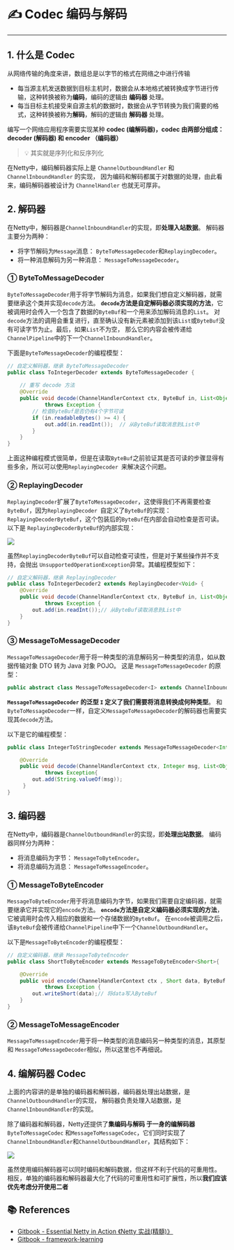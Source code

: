 # ✍ Codec 编码与解码

---

## 1. 什么是 Codec

从网络传输的角度来讲，数组总是以字节的格式在网络之中进行传输

- 每当源主机发送数据到目标主机时，数据会从本地格式被转换成字节进行传输，这种转换被称为**编码**，编码的逻辑由 **编码器** 处理。 
- 每当目标主机接受来自源主机的数据时，数据会从字节转换为我们需要的格式，这种转换被称为**解码**，解码的逻辑由 **解码器** 处理。

编写一个网络应用程序需要实现某种 **codec (编解码器)，codec 由两部分组成：decoder (解码器) 和 encoder （编码器）**

> 💡 其实就是序列化和反序列化

在Netty中，编码解码器实际上是 `ChannelOutboundHandler` 和 `ChannelInboundHandler` 的实现， 因为编码和解码都属于对数据的处理，由此看来，编码解码器被设计为 `ChannelHandler` 也就无可厚非。

## 2. 解码器

在Netty中，解码器是`ChannelInboundHandler`的实现，即**处理入站数据**。 解码器主要分为两种：

- 将字节解码为`Message`消息： `ByteToMessageDecoder`和`ReplayingDecoder`。
- 将一种消息解码为另一种消息： `MessageToMessageDecoder`。

### ① ByteToMessageDecoder

`ByteToMessageDecoder`用于将字节解码为消息，如果我们想自定义解码器，就需要继承这个类并实现`decode`方法。 **`decode`方法是自定解码器必须实现的方法**，它被调用时会传入一个包含了数据的`ByteBuf`和一个用来添加解码消息的`List`。 对`decode`方法的调用会重复进行，直至确认没有新元素被添加到该`List`或`ByteBuf`没有可读字节为止。最后，如果`List`不为空， 那么它的内容会被传递给`ChannelPipeline`中的下一个`ChannelInboundHandler`。

下面是`ByteToMessageDecoder`的编程模型：

```java
// 自定义解码器，继承 ByteToMessageDecoder
public class ToIntegerDecoder extends ByteToMessageDecoder {  
	
    // 重写 decode 方法
    @Override
    public void decode(ChannelHandlerContext ctx, ByteBuf in, List<Object> out)
            throws Exception {
        // 检查ByteBuf是否仍有4个字节可读
        if (in.readableBytes() >= 4) {  
            out.add(in.readInt());  // 从ByteBuf读取消息到List中
        }
    }
}
```

上面这种编程模式很简单，但是在读取`ByteBuf`之前验证其是否可读的步骤显得有些多余，所以可以使用`ReplayingDecoder `来解决这个问题。

### ② ReplayingDecoder

`ReplayingDecoder`扩展了`ByteToMessageDecoder`，这使得我们不再需要检查`ByteBuf`，因为`ReplayingDecoder `自定义了`ByteBuf`的实现：`ReplayingDecoderByteBuf`，这个包装后的`ByteBuf`在内部会自动检查是否可读。以下是 `ReplayingDecoderByteBuf`的内部实现：

![](https://gitee.com/veal98/images/raw/master/img/20201214112401.png)

虽然`ReplayingDecoderByteBuf`可以自动检查可读性，但是对于某些操作并不支持，会抛出 `UnsupportedOperationException`异常。其编程模型如下：

```java
// 自定义解码器，继承 ReplayingDecoder
public class ToIntegerDecoder2 extends ReplayingDecoder<Void> {
    @Override
    public void decode(ChannelHandlerContext ctx, ByteBuf in, List<Object> out)
            throws Exception {
        out.add(in.readInt());// 从ByteBuf读取消息到List中
    }
}
```

### ③ MessageToMessageDecoder

`MessageToMessageDecoder`用于将一种类型的消息解码另一种类型的消息，如从数据传输对象 DTO 转为 Java 对象 POJO。 这是 `MessageToMessageDecoder` 的原型：

```java
public abstract class MessageToMessageDecoder<I> extends ChannelInboundHandlerAdapter
```

**`MessageToMessageDecoder` 的泛型 `I` 定义了我们需要将消息转换成何种类型**。 和`ByteToMessageDecoder`一样，自定义`MessageToMessageDecoder`的解码器也需要实现其`decode`方法。

以下是它的编程模型：

```java
public class IntegerToStringDecoder extends MessageToMessageDecoder<Integer> {

    @Override
    public void decode(ChannelHandlerContext ctx, Integer msg, List<Object> out)
            throws Exception{
        out.add(String.valueOf(msg));
     }
}
```

## 3. 编码器

在Netty中，编码器是`ChannelOutboundHandler`的实现，即**处理出站数据**。 编码器同样分为两种：

- 将消息编码为字节： `MessageToByteEncoder`。
- 将消息编码为消息： `MessageToMessageEncoder`。

### ① MessageToByteEncoder

`MessageToByteEncoder`用于将消息编码为字节，如果我们需要自定编码器，就需要继承它并实现它的`encode`方法。 **`encode`方法是自定义编码器必须实现的方法**，它被调用时会传入相应的数据和一个存储数据的`ByteBuf`。 在`encode`被调用之后，该`ByteBuf`会被传递给`ChannelPipeline`中下一个`ChannelOutboundHandler`。

以下是`MessageToByteEncoder`的编程模型：

```java
// 自定义编码器，继承 MessageToByteEncoder
public class ShortToByteEncoder extends MessageToByteEncoder<Short>{  

    @Override
    public void encode(ChannelHandlerContext ctx , Short data, ByteBuf out)
            throws Exception {
        out.writeShort(data);// 将data写入ByteBuf   
    }
}
```

### ② MessageToMessageEncoder

`MessageToMessageEncoder`用于将一种类型的消息编码另一种类型的消息，其原型和 `MessageToMessageDecoder`相似，所以这里也不再细说。

## 4. 编解码器 Codec

上面的内容讲的是单独的编码器和解码器，编码器处理出站数据，是`ChannelOutboundHandler`的实现， 解码器负责处理入站数据，是`ChannelInboundHandler`的实现。

除了编码器和解码器，Netty还提供了**集编码与解码 于一身的编解码器** `ByteToMessageCodec` 和`MessageToMessageCodec`，它们同时实现了`ChannelInboundHandler`和`ChannelOutboundHandler`，其结构如下：

![](https://gitee.com/veal98/images/raw/master/img/20201214113007.png)

虽然使用编码解码器可以同时编码和解码数据，但这样不利于代码的可重用性。 相反，单独的编码器和解码器最大化了代码的可重用性和可扩展性，所以**我们应该优先考虑分开使用二者**

## 📚 References

- [Gitbook - Essential Netty in Action 《Netty 实战(精髓)》](https://waylau.com/essential-netty-in-action/GETTING%20STARTED/A%20Closer%20Look%20at%20ChannelHandlers.html)
- [Gitbook - framework-learning](https://qsjzwithguang19forever.gitee.io/framework-learning/gitbook_doc/netty-learning/ByteBuf%E5%AE%B9%E5%99%A8.html)